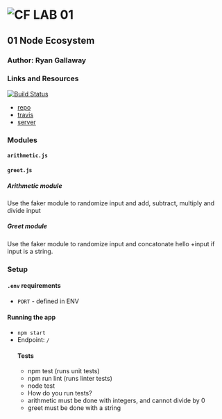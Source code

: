 ![CF](http://i.imgur.com/7v5ASc8.png) LAB 01
=================================================

## 01 Node Ecosystem

### Author: Ryan Gallaway

### Links and Resources

[![Build Status](https://www.travis-ci.com/rkgallaway/01-node-ecosystem.svg?branch=master)](https://www.travis-ci.com/rkgallaway/01-node-ecosystem)

* [repo](https://github.com/rkgallaway/01-node-ecosystem)
* [travis](https://www.travis-ci.com/rkgallaway/01-node-ecosystem)
* [server](https://lab-02-node-ecosystem.herokuapp.com/)

### Modules
#### `arithmetic.js`
#### `greet.js`
##### Arithmetic module
Use the faker module to randomize input and add, subtract, multiply and divide input

##### Greet module
Use the faker module to randomize input and concatonate hello +input if input is a string.

### Setup
#### `.env` requirements
* `PORT` - defined in ENV

#### Running the app
* `npm start`
* Endpoint: `/`
  <!-- * Returns a JSON object with abc in it.
<!-- * Endpoint: `/bing/zing/` -->
  <!-- * Returns a JSON object with xyz in it. --> 

#### Tests
* npm test (runs unit tests)
* npm run  lint (runs linter tests)
* node <file-name> test
* How do you run tests?
* arithmetic must be done with integers, and cannot divide by 0
* greet must be done with a string

<!-- #### UML
Link to an image of the UML for your application and response to events -->
